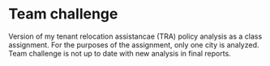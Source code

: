 # Team challenge

Version of my tenant relocation assistancae (TRA) policy analysis as a class assignment. For the purposes of the assignment, only one city is analyzed. Team challenge is not up to date with new analysis in final reports.
